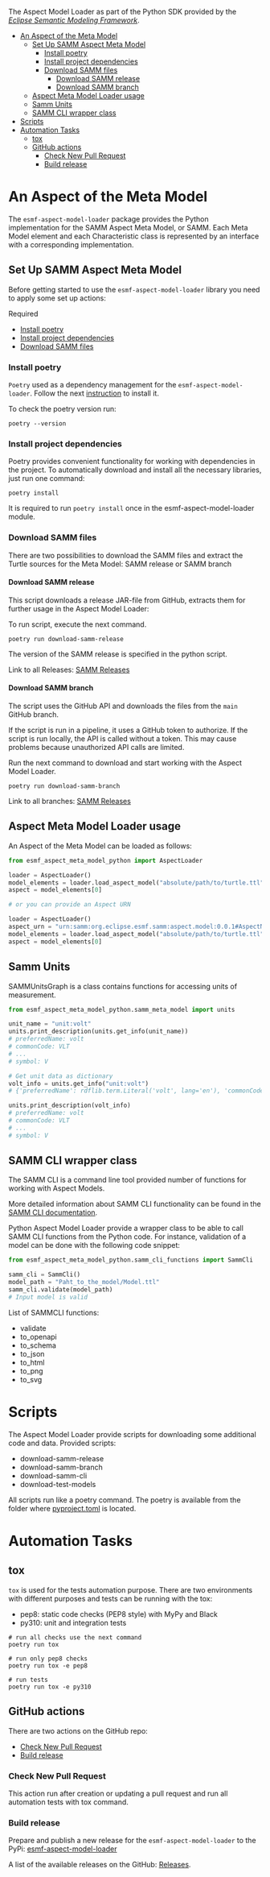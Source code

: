 The Aspect Model Loader as part of the Python SDK provided by the [*Eclipse Semantic Modeling Framework*](
https://projects.eclipse.org/projects/dt.esmf).

<!-- TOC -->
* [An Aspect of the Meta Model](#an-aspect-of-the-meta-model)
  * [Set Up SAMM Aspect Meta Model](#set-up-samm-aspect-meta-model)
    * [Install poetry](#install-poetry)
    * [Install project dependencies](#install-project-dependencies)
    * [Download SAMM files](#download-samm-files)
      * [Download SAMM release](#download-samm-release)
      * [Download SAMM branch](#download-samm-branch)
  * [Aspect Meta Model Loader usage](#aspect-meta-model-loader-usage)
  * [Samm Units](#samm-units)
  * [SAMM CLI wrapper class](#samm-cli-wrapper-class)
* [Scripts](#scripts)
* [Automation Tasks](#automation-tasks)
  * [tox](#tox)
  * [GitHub actions](#github-actions)
    * [Check New Pull Request](#check-new-pull-request)
    * [Build release](#build-release)
<!-- TOC -->

# An Aspect of the Meta Model

The `esmf-aspect-model-loader` package provides the Python implementation for the SAMM Aspect Meta Model, or SAMM.
Each Meta Model element and each Characteristic class is represented by an interface with a corresponding
implementation.

## Set Up SAMM Aspect Meta Model

Before getting started to use the `esmf-aspect-model-loader` library you need to apply some set up actions:

Required
- [Install poetry](#install-poetry)
- [Install project dependencies](#install-project-dependencies)
- [Download SAMM files](#download-samm-files)

### Install poetry

`Poetry` used as a dependency management for the `esmf-aspect-model-loader`. Follow the next [instruction](https://python-poetry.org/docs/#installation)
 to install it.

To check the poetry version run:
```console
poetry --version
```

### Install project dependencies

Poetry provides convenient functionality for working with dependencies in the project.
To automatically download and install all the necessary libraries, just run one command:
```console
poetry install
```
It is required to run `poetry install` once in the esmf-aspect-model-loader module.

### Download SAMM files

There are two possibilities to download the SAMM files and extract the Turtle sources for the Meta Model: 
SAMM release or SAMM branch

#### Download SAMM release

This script downloads a release JAR-file from GitHub, extracts them for further usage in the Aspect Model Loader:

To run script, execute the next command.
```console
poetry run download-samm-release
```
The version of the SAMM release is specified in the python script.

Link to all Releases: [SAMM Releases](https://github.com/eclipse-esmf/esmf-semantic-aspect-meta-model/releases)

#### Download SAMM branch

The script uses the GitHub API and downloads the files from the `main` GitHub branch. 

If the script is run in a pipeline, it uses a GitHub token to authorize. If the script is run locally, 
the API is called without a token. This may cause problems because unauthorized API calls are limited.

Run the next command to download and start working with the Aspect Model Loader.
```console
poetry run download-samm-branch
```
Link to all branches: [SAMM Releases](https://github.com/eclipse-esmf/esmf-semantic-aspect-meta-model/branches)

## Aspect Meta Model Loader usage

An Aspect of the Meta Model can be loaded as follows:
```python
from esmf_aspect_meta_model_python import AspectLoader

loader = AspectLoader()
model_elements = loader.load_aspect_model("absolute/path/to/turtle.ttl")
aspect = model_elements[0]

# or you can provide an Aspect URN

loader = AspectLoader()
aspect_urn = "urn:samm:org.eclipse.esmf.samm:aspect.model:0.0.1#AspectName"
model_elements = loader.load_aspect_model("absolute/path/to/turtle.ttl", aspect_urn)
aspect = model_elements[0]
```

## Samm Units

SAMMUnitsGraph is a class contains functions for accessing units of measurement.
```python 
from esmf_aspect_meta_model_python.samm_meta_model import units

unit_name = "unit:volt"
units.print_description(units.get_info(unit_name))
# preferredName: volt
# commonCode: VLT
# ...
# symbol: V

# Get unit data as dictionary
volt_info = units.get_info("unit:volt")
# {'preferredName': rdflib.term.Literal('volt', lang='en'), 'commonCode': rdflib.term.Literal('VLT'), ... }

units.print_description(volt_info)
# preferredName: volt
# commonCode: VLT
# ...
# symbol: V
```

## SAMM CLI wrapper class

The SAMM CLI is a command line tool provided number of functions for working with Aspect Models.

More detailed information about SAMM CLI functionality can be found in the 
[SAMM CLI documentation](https://eclipse-esmf.github.io/esmf-developer-guide/tooling-guide/samm-cli.html).

Python Aspect Model Loader provide a wrapper class to be able to call SAMM CLI functions from the Python code.
For instance, validation of a model can be done with the following code snippet:

```python
from esmf_aspect_meta_model_python.samm_cli_functions import SammCli

samm_cli = SammCli()
model_path = "Paht_to_the_model/Model.ttl"
samm_cli.validate(model_path)
# Input model is valid
```

List of SAMMCLI functions:
- validate
- to_openapi
- to_schema
- to_json
- to_html
- to_png
- to_svg

# Scripts

The Aspect Model Loader provide scripts for downloading some additional code and data.
Provided scripts:
 - download-samm-release
 - download-samm-branch
 - download-samm-cli
 - download-test-models

All scripts run like a poetry command. The poetry is available from the folder where [pyproject.toml](pyproject.toml) 
is located.

# Automation Tasks
## tox

`tox` is used for the tests automation purpose. There are two environments with different purposes and tests can 
be running with the tox:
- pep8: static code checks (PEP8 style) with MyPy and Black
- py310: unit and integration tests

```console
# run all checks use the next command
poetry run tox

# run only pep8 checks
poetry run tox -e pep8

# run tests
poetry run tox -e py310
```

## GitHub actions

There are two actions on the GitHub repo:
- [Check New Pull Request](../../.github/workflows/push_request_check.yml)
- [Build release](../../.github/workflows/tagged_release.yml)

### Check New Pull Request
This action run after creation or updating a pull request and run all automation tests with tox command.

### Build release
Prepare and publish a new release for the `esmf-aspect-model-loader` to the PyPi: 
[esmf-aspect-model-loader](https://pypi.org/project/esmf-aspect-model-loader/.)

A list of the available releases on the GitHub: 
[Releases](https://github.com/eclipse-esmf/esmf-sdk-py-aspect-model-loader/releases). 
